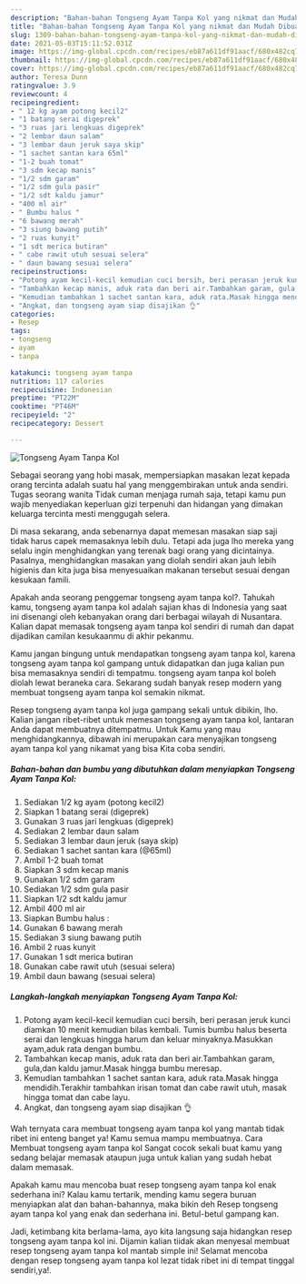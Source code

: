```yaml
---
description: "Bahan-bahan Tongseng Ayam Tanpa Kol yang nikmat dan Mudah Dibuat"
title: "Bahan-bahan Tongseng Ayam Tanpa Kol yang nikmat dan Mudah Dibuat"
slug: 1309-bahan-bahan-tongseng-ayam-tanpa-kol-yang-nikmat-dan-mudah-dibuat
date: 2021-05-03T15:11:52.031Z
image: https://img-global.cpcdn.com/recipes/eb87a611df91aacf/680x482cq70/tongseng-ayam-tanpa-kol-foto-resep-utama.jpg
thumbnail: https://img-global.cpcdn.com/recipes/eb87a611df91aacf/680x482cq70/tongseng-ayam-tanpa-kol-foto-resep-utama.jpg
cover: https://img-global.cpcdn.com/recipes/eb87a611df91aacf/680x482cq70/tongseng-ayam-tanpa-kol-foto-resep-utama.jpg
author: Teresa Dunn
ratingvalue: 3.9
reviewcount: 4
recipeingredient:
- " 12 kg ayam potong kecil2"
- "1 batang serai digeprek"
- "3 ruas jari lengkuas digeprek"
- "2 lembar daun salam"
- "3 lembar daun jeruk saya skip"
- "1 sachet santan kara 65ml"
- "1-2 buah tomat"
- "3 sdm kecap manis"
- "1/2 sdm garam"
- "1/2 sdm gula pasir"
- "1/2 sdt kaldu jamur"
- "400 ml air"
- " Bumbu halus "
- "6 bawang merah"
- "3 siung bawang putih"
- "2 ruas kunyit"
- "1 sdt merica butiran"
- " cabe rawit utuh sesuai selera"
- " daun bawang sesuai selera"
recipeinstructions:
- "Potong ayam kecil-kecil kemudian cuci bersih, beri perasan jeruk kunci diamkan 10 menit kemudian bilas kembali. Tumis bumbu halus beserta serai dan lengkuas hingga harum dan keluar minyaknya.Masukkan ayam,aduk rata dengan bumbu."
- "Tambahkan kecap manis, aduk rata dan beri air.Tambahkan garam, gula,dan kaldu jamur.Masak hingga bumbu meresap."
- "Kemudian tambahkan 1 sachet santan kara, aduk rata.Masak hingga mendidih.Terakhir tambahkan irisan tomat dan cabe rawit utuh, masak hingga tomat dan cabe layu."
- "Angkat, dan tongseng ayam siap disajikan 👌"
categories:
- Resep
tags:
- tongseng
- ayam
- tanpa

katakunci: tongseng ayam tanpa 
nutrition: 117 calories
recipecuisine: Indonesian
preptime: "PT22M"
cooktime: "PT46M"
recipeyield: "2"
recipecategory: Dessert

---
```



![Tongseng Ayam Tanpa Kol](https://img-global.cpcdn.com/recipes/eb87a611df91aacf/680x482cq70/tongseng-ayam-tanpa-kol-foto-resep-utama.jpg)

Sebagai seorang yang hobi masak, mempersiapkan masakan lezat kepada orang tercinta adalah suatu hal yang menggembirakan untuk anda sendiri. Tugas seorang  wanita Tidak cuman menjaga rumah saja, tetapi kamu pun wajib menyediakan keperluan gizi terpenuhi dan hidangan yang dimakan keluarga tercinta mesti menggugah selera.

Di masa  sekarang, anda sebenarnya dapat memesan masakan siap saji tidak harus capek memasaknya lebih dulu. Tetapi ada juga lho mereka yang selalu ingin menghidangkan yang terenak bagi orang yang dicintainya. Pasalnya, menghidangkan masakan yang diolah sendiri akan jauh lebih higienis dan kita juga bisa menyesuaikan makanan tersebut sesuai dengan kesukaan famili. 



Apakah anda seorang penggemar tongseng ayam tanpa kol?. Tahukah kamu, tongseng ayam tanpa kol adalah sajian khas di Indonesia yang saat ini disenangi oleh kebanyakan orang dari berbagai wilayah di Nusantara. Kalian dapat memasak tongseng ayam tanpa kol sendiri di rumah dan dapat dijadikan camilan kesukaanmu di akhir pekanmu.

Kamu jangan bingung untuk mendapatkan tongseng ayam tanpa kol, karena tongseng ayam tanpa kol gampang untuk didapatkan dan juga kalian pun bisa memasaknya sendiri di tempatmu. tongseng ayam tanpa kol boleh diolah lewat beraneka cara. Sekarang sudah banyak resep modern yang membuat tongseng ayam tanpa kol semakin nikmat.

Resep tongseng ayam tanpa kol juga gampang sekali untuk dibikin, lho. Kalian jangan ribet-ribet untuk memesan tongseng ayam tanpa kol, lantaran Anda dapat membuatnya ditempatmu. Untuk Kamu yang mau menghidangkannya, dibawah ini merupakan cara menyajikan tongseng ayam tanpa kol yang nikamat yang bisa Kita coba sendiri.

<!--inarticleads1-->

##### Bahan-bahan dan bumbu yang dibutuhkan dalam menyiapkan Tongseng Ayam Tanpa Kol:

1. Sediakan  1/2 kg ayam (potong kecil2)
1. Siapkan 1 batang serai (digeprek)
1. Gunakan 3 ruas jari lengkuas (digeprek)
1. Sediakan 2 lembar daun salam
1. Sediakan 3 lembar daun jeruk (saya skip)
1. Sediakan 1 sachet santan kara (@65ml)
1. Ambil 1-2 buah tomat
1. Siapkan 3 sdm kecap manis
1. Gunakan 1/2 sdm garam
1. Sediakan 1/2 sdm gula pasir
1. Siapkan 1/2 sdt kaldu jamur
1. Ambil 400 ml air
1. Siapkan  Bumbu halus :
1. Gunakan 6 bawang merah
1. Sediakan 3 siung bawang putih
1. Ambil 2 ruas kunyit
1. Gunakan 1 sdt merica butiran
1. Gunakan  cabe rawit utuh (sesuai selera)
1. Ambil  daun bawang (sesuai selera)




<!--inarticleads2-->

##### Langkah-langkah menyiapkan Tongseng Ayam Tanpa Kol:

1. Potong ayam kecil-kecil kemudian cuci bersih, beri perasan jeruk kunci diamkan 10 menit kemudian bilas kembali. Tumis bumbu halus beserta serai dan lengkuas hingga harum dan keluar minyaknya.Masukkan ayam,aduk rata dengan bumbu.
1. Tambahkan kecap manis, aduk rata dan beri air.Tambahkan garam, gula,dan kaldu jamur.Masak hingga bumbu meresap.
1. Kemudian tambahkan 1 sachet santan kara, aduk rata.Masak hingga mendidih.Terakhir tambahkan irisan tomat dan cabe rawit utuh, masak hingga tomat dan cabe layu.
1. Angkat, dan tongseng ayam siap disajikan 👌




Wah ternyata cara membuat tongseng ayam tanpa kol yang mantab tidak ribet ini enteng banget ya! Kamu semua mampu membuatnya. Cara Membuat tongseng ayam tanpa kol Sangat cocok sekali buat kamu yang sedang belajar memasak ataupun juga untuk kalian yang sudah hebat dalam memasak.

Apakah kamu mau mencoba buat resep tongseng ayam tanpa kol enak sederhana ini? Kalau kamu tertarik, mending kamu segera buruan menyiapkan alat dan bahan-bahannya, maka bikin deh Resep tongseng ayam tanpa kol yang enak dan sederhana ini. Betul-betul gampang kan. 

Jadi, ketimbang kita berlama-lama, ayo kita langsung saja hidangkan resep tongseng ayam tanpa kol ini. Dijamin kalian tiidak akan menyesal membuat resep tongseng ayam tanpa kol mantab simple ini! Selamat mencoba dengan resep tongseng ayam tanpa kol lezat tidak ribet ini di tempat tinggal sendiri,ya!.

